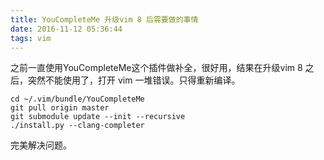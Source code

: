 ```yaml
---
title: YouCompleteMe 升级vim 8 后需要做的事情
date: 2016-11-12 05:36:44
tags: vim
---
```

之前一直使用YouCompleteMe这个插件做补全，很好用，结果在升级vim 8 之后，突然不能使用了，打开 vim 一堆错误。只得重新编译。
```
cd ~/.vim/bundle/YouCompleteMe
git pull origin master
git submodule update --init --recursive
./install.py --clang-completer
```

完美解决问题。



